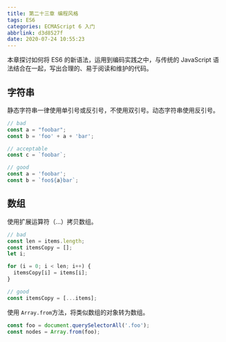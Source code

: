 ```yaml
---
title: 第二十三章 编程风格
tags: ES6
categories: ECMAScript 6 入门
abbrlink: d3d8527f
date: 2020-07-24 10:55:23
---
```

本章探讨如何将 ES6 的新语法，运用到编码实践之中，与传统的 JavaScript 语法结合在一起，写出合理的、易于阅读和维护的代码。
<!-- more -->

## 字符串

静态字符串一律使用单引号或反引号，不使用双引号。动态字符串使用反引号。

```js
// bad
const a = "foobar";
const b = 'foo' + a + 'bar';

// acceptable
const c = `foobar`;

// good
const a = 'foobar';
const b = `foo${a}bar`;
```

## 数组

使用扩展运算符（...）拷贝数组。

```js
// bad
const len = items.length;
const itemsCopy = [];
let i;

for (i = 0; i < len; i++) {
  itemsCopy[i] = items[i];
}

// good
const itemsCopy = [...items];
```

使用 `Array.from`方法，将类似数组的对象转为数组。

```js
const foo = document.querySelectorAll('.foo');
const nodes = Array.from(foo);
```